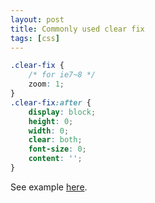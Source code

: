 ```yaml
---
layout: post
title: Commonly used clear fix
tags: [css]
---
```


```css
.clear-fix {
    /* for ie7~8 */
    zoom: 1;
}
.clear-fix:after {
    display: block;
    height: 0;
    width: 0;
    clear: both;
    font-size: 0;
    content: '';
}
```

See example [here](https://vivaxy.github.io/samples/cascading-style-sheets/clear-fix/).
